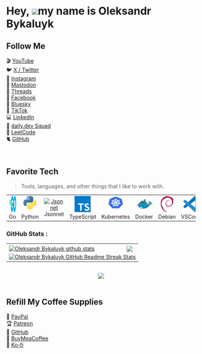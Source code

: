 Hey, ![](https://user-images.githubusercontent.com/18350557/176309783-0785949b-9127417c-8b55-ab5a4333674e.gif)my name is Oleksandr Bykaluyk
=========================================================================================================================================


## Follow Me

🎬 [YouTube](https://www.youtube.com/channel/UCf85kQ0u1sYTTTyKVpxrlyQ?sub_confirmation=1)\
🐦 [X / Twitter](https://twitter.com/heyoleksandrb)\
🎨 [Instagram](https://www.instagram.com/heyoleksandrb/)\
🐘 [Mastodon](https://mastodon.social/@heyoleksandrb)\
🧵 [Threads](https://www.threads.net/@heyoleksandrb)\
🎸 [Facebook](https://www.facebook.com/profile.php?id=61573972372591/)\
🧊 [Bluesky](https://bsky.app/profile/heyoleksandrb.bsky.social)\
🎥 [TikTok](https://www.tiktok.com/@heyoleksandrb)\
💻 [LinkedIn](https://www.linkedin.com/in/heyoleksandrb/)\
📣 [daily.dev Squad](https://app.daily.dev/squads/devopscompass)\
🧩 [LeetCode](https://leetcode.com/u/heyoleksandrb/)\
🐈 [GitHub](https://github.com/heyoleksandrb/)


<br>

<h2 align="left" id="macropower-tech">Favorite Tech</h2>

> Tools, languages, and other things that I like to work with.

<table>
  <tr>
    <td align="center" width="88">
      <a href="#macropower-tech">
        <img src="./images/go-flat.svg" width="44" height="44" alt="Golang" />
      </a>
      <br>Go
    </td>
    <td align="center" width="88">
      <a href="#macropower-tech">
        <img src="./images/python-original.svg" width="44" height="44" alt="Python" />
      </a>
      <br>Python
    </td>
    <td align="center" width="88">
      <a href="#macropower-tech">
        <img src="https://jsonnet.org/img/isologo.svg" width="44" height="44" alt="Jsonnet" />
      </a>
      <br>Jsonnet
    </td>
    <td align="center" width="88">
      <a href="#macropower-tech">
        <img src="./images/typescript-original.svg" width="44" height="44" alt="TypeScript" />
      </a>
      <br>TypeScript
    </td>
    <td align="center" width="88">
      <a href="#macropower-tech" >
        <img src="https://raw.githubusercontent.com/cncf/artwork/master/projects/kubernetes/icon/color/kubernetes-icon-color.svg" width="44" height="44" alt="Kubernetes" />
      </a>
      <br>Kubernetes
    </td>
    <td align="center" width="88"> 
      <a href="#macropower-tech" >
        <img src="./images/docker-original.svg" width="44" height="44" alt="Docker" />
      </a>
      <br>Docker
    </td>
    <td align="center"  width="88">
      <a href="#macropower-tech">
        <img src="./images/debian-original.svg" width="44" height="44" alt="Debian" />
      </a>
      <br>Debian
    </td>
    <td align="center"  width="88">
      <a href="#macropower-tech">
        <img src="./images/17-vscode.svg" width="44" height="44" alt="VSCode " />
      </a>
      <br>VSCode 
    </td>
    <td align="center" width="88">
      <a href="#macropower-tech" >
        <img src="https://raw.githubusercontent.com/grafana/grafana/master/public/img/grafana_icon.svg" width="44" height="44" alt="Grafana" />
      </a>
      <br>Grafana
    </td>
  </tr>
</table>




### GitHub Stats :

<table align="center">
  <tr>
  <td>
  <a href="https://github.com/heyoleksandrb/github-readme-stats"><img align="center" src="https://github-readme-stats.vercel.app/api?username=heyoleksandrb&show_icons=true&include_all_commits=true&theme=buefy&hide_border=true" alt="Oleksandr Bykaluyk github stats" /></a>
  </td>
  <td>
  <a href="https://github.com/heyoleksandrb/github-readme-stats"><img align="center" src="https://github-readme-stats.vercel.app/api/top-langs/?username=heyoleksandrb&layout=compact&theme=buefy&hide_border=true" /></a>
  </td>
  </tr>
  <tr>
  <td colspan=2 align="center">
  <a href="https://git.io/streak-stats"> <img src="http://github-readme-streak-stats.herokuapp.com?user=heyoleksandrb&hide_border=true&background=f6f8fa&currStreakLabel=000000&date_format=j%20M%5B%20Y%5D" alt="Oleksandr Bykaluyk GitHub Readme Streak Stats" /> </a>
  </td>
  </tr>
</table>



##
<div align="center">
<a href="https://u8views.com/github/heyoleksandrb"><img src="https://u8views.com/api/v1/github/profiles/201656126/views/day-week-month-total-count.svg"></a>
</div>

<br>


## Refill My Coffee Supplies

💖 [PayPal](https://www.paypal.com/paypalme/heyoleksandrb)\
🏆 [Patreon](https://www.patreon.com/heyoleksandrb)\
💎 [GitHub](https://github.com/sponsors/heyoleksandrb)\
🥤 [BuyMeaCoffee](https://www.buymeacoffee.com/heyoleksandrb)\
🍪 [Ko-fi](https://ko-fi.com/heyoleksandrb)



